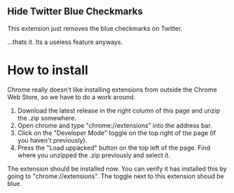 ## Hide Twitter Blue Checkmarks

This extension just removes the blue checkmarks on Twitter.

...thats it. Its a useless feature anyways.

# How to install

Chrome really doesn't like installing extensions from outside the Chrome Web Store, so we have to do a work around.

1. Download the latest release in the right column of this page and unzip the .zip somewhere.
2. Open chrome and type "chrome://extensions" into the address bar.
3. Click on the "Developer Mode" toggle on the top right of the page (if you haven't previously).
4. Press the "Load uppacked" button on the top left of the page. Find where you unzipped the .zip previously and select it.


The extension should be installed now. You can verify it has installed this by going to "chrome://extensions". The toggle next to this extension shoud be blue.
